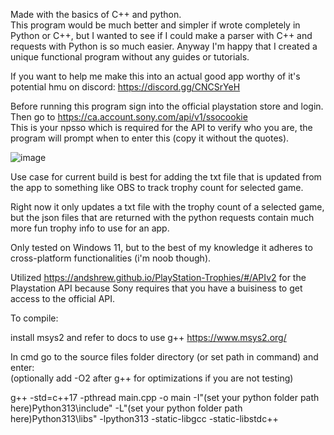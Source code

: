 Made with the basics of C++ and python.\
This program would be much better and simpler if wrote completely in Python or C++, but I wanted to see if I could make a parser with C++ and requests with Python is so much easier. Anyway I'm happy that I created a unique functional program without any guides or tutorials.

If you want to help me make this into an actual good app worthy of it's potential hmu on discord: https://discord.gg/CNCSrYeH

Before running this program sign into the official playstation store and login.\
Then go to https://ca.account.sony.com/api/v1/ssocookie \
This is your npsso which is required for the API to verify who you are, the program will prompt when to enter this (copy it without the quotes).

![image](https://github.com/user-attachments/assets/536a0a00-6867-4208-8d31-92b0cf049118)

Use case for current build is best for adding the txt file that is updated from the app to something like OBS to track trophy count for selected game.

Right now it only updates a txt file with the trophy count of a selected game, but the json files that are returned with the python requests contain much more fun trophy info to use for an app. 

Only tested on Windows 11, but to the best of my knowledge it adheres to cross-platform functionalities (i'm noob though).

Utilized https://andshrew.github.io/PlayStation-Trophies/#/APIv2 for the Playstation API because Sony requires that you have a buisiness to get access to the official API.

To compile:

install msys2 and refer to docs to use g++ https://www.msys2.org/

In cmd go to the source files folder directory (or set path in command) and enter:\
(optionally add -O2 after g++ for optimizations if you are not testing)

g++ -std=c++17 -pthread main.cpp -o main -I"(set your python folder path here)Python313\include" -L"(set your python folder path here)Python313\libs" -lpython313 -static-libgcc -static-libstdc++
